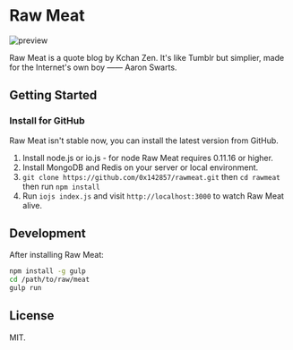 # Raw Meat

![preview](http://api.drp.io/files/54ec5073003b4.png)

Raw Meat is a quote blog by Kchan Zen. It's like Tumblr but simplier, made for the Internet's own boy —— Aaron Swarts.

## Getting Started

### Install for GitHub

Raw Meat isn't stable now, you can install the latest version from GitHub.

1. Install node.js or io.js - for node Raw Meat requires 0.11.16 or higher.
2. Install MongoDB and Redis on your server or local environment.
3. `git clone https://github.com/0x142857/rawmeat.git` then `cd rawmeat` then run `npm install`
4. Run `iojs index.js` and visit `http://localhost:3000` to watch Raw Meat alive.

## Development

After installing Raw Meat:

```bash
npm install -g gulp
cd /path/to/raw/meat
gulp run
```

## License

MIT.


